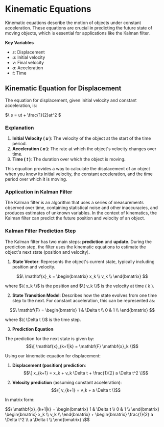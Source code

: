 # Kinematic Equations
Kinematic equations describe the motion of objects under constant acceleration. These equations are crucial in predicting the future state of moving objects, which is essential for applications like the Kalman filter.

**Key Variables**

* _s_: Displacement
* _u_: Initial velocity
* _v_: Final velocity
* _a_: Acceleration
* _t_: Time

## Kinematic Equation for Displacement
The equation for displacement, given initial velocity and constant acceleration, is:

$\ s = ut + \frac{1}{2}at^2 \$

### Explanation

1. **Initial Velocity ( _u_ )**: The velocity of the object at the start of the time period.
2. **Acceleration ( _a_ )**: The rate at which the object's velocity changes over time.
3. **Time ( _t_ )**: The duration over which the object is moving.

This equation provides a way to calculate the displacement of an object when you know its initial velocity, the constant acceleration, and the time period over which it is moving.

### Application in Kalman Filter
The Kalman filter is an algorithm that uses a series of measurements observed over time, containing statistical noise and other inaccuracies, and produces estimates of unknown variables. In the context of kinematics, the Kalman filter can predict the future position and velocity of an object.

### Kalman Filter Prediction Step

The Kalman filter has two main steps: **prediction** and **update**. During the prediction step, the filter uses the kinematic equations to estimate the object's next state (position and velocity).

1. **State Vector**: Represents the object's current state, typically including position and velocity.
   
$$\
   \mathbf{x}_k = \begin{bmatrix}
   x_k \\
   v_k \\
   \end{bmatrix}
$$
   
   where $\( x_k \)$ is the position and $\( v_k \)$ is the velocity at time \( k \).


2. **State Transition Model**: Describes how the state evolves from one time step to the next. For constant acceleration, this can be represented as:
   
$$\
   \mathbf{F} = \begin{bmatrix}
   1 & \Delta t \\
   0 & 1 \\ 
   \end{bmatrix}
$$

   where $\( \Delta t \)$ is the time step.

3. **Prediction Equation**

The prediction for the next state is given by:
$$\[
\mathbf{x}_{k+1|k} = \mathbf{F} \mathbf{x}_k
\]$$

Using our kinematic equation for displacement:

1. **Displacement (position) prediction**:
   $$\[
   x_{k+1} = x_k + v_k \Delta t + \frac{1}{2} a \Delta t^2
   \]$$

2. **Velocity prediction** (assuming constant acceleration):
   $$\[
   v_{k+1} = v_k + a \Delta t
   \]$$

In matrix form:

$$\
\mathbf{x}_{k+1|k} = \begin{bmatrix}
1 & \Delta t \\
0 & 1 \\
\end{bmatrix} \begin{bmatrix}
x_k \\
v_k \\
\end{bmatrix} + \begin{bmatrix}
\frac{1}{2} a \Delta t^2 \\
a \Delta t \\
\end{bmatrix}
\$$
